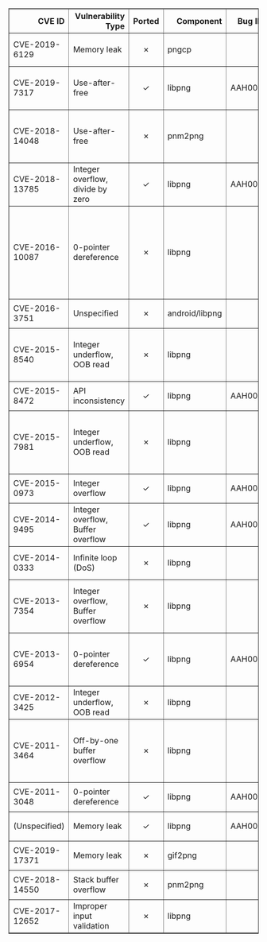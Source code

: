 <table border="1" class="dataframe">
  <thead>
    <tr style="text-align: right;">
      <th>CVE ID</th>
      <th>Vulnerability Type</th>
      <th>Ported</th>
      <th>Component</th>
      <th>Bug ID</th>
      <th>Report</th>
      <th>Fix</th>
      <th>Notes</th>
    </tr>
  </thead>
  <tbody>
    <tr>
      <td>CVE-2019-6129</td>
      <td>Memory leak</td>
      <td><p style="text-align: center;">&#10007;</p></td>
      <td>pngcp</td>
      <td></td>
      <td></td>
      <td></td>
      <td>pngcp fails to free allocated info struct upon error. Not a core bug.</td>
    </tr>
    <tr>
      <td>CVE-2019-7317</td>
      <td>Use-after-free</td>
      <td><p style="text-align: center;">&#10003;</p></td>
      <td>libpng</td>
      <td>AAH002</td>
      <td></td>
      <td></td>
      <td>Only triggered if the application uses the simplified API (png_image_begin_read...).</td>
    </tr>
    <tr>
      <td>CVE-2018-14048</td>
      <td>Use-after-free</td>
      <td><p style="text-align: center;">&#10007;</p></td>
      <td>pnm2png</td>
      <td></td>
      <td></td>
      <td></td>
      <td>A specially-crafted input can crash a sample program in a place that's outside of the scope of libpng.</td>
    </tr>
    <tr>
      <td>CVE-2018-13785</td>
      <td>Integer overflow, divide by zero</td>
      <td><p style="text-align: center;">&#10003;</p></td>
      <td>libpng</td>
      <td>AAH001</td>
      <td></td>
      <td></td>
      <td></td>
    </tr>
    <tr>
      <td>CVE-2016-10087</td>
      <td>0-pointer dereference</td>
      <td><p style="text-align: center;">&#10007;</p></td>
      <td>libpng</td>
      <td></td>
      <td></td>
      <td></td>
      <td>Context-dependent. To be vulnerable, an application has to load a text chunk into the png structure, then delete all text, then add another text chunk to the same png structure. Highly unlikely to be triggered by a crafted PNG file.</td>
    </tr>
    <tr>
      <td>CVE-2016-3751</td>
      <td>Unspecified</td>
      <td><p style="text-align: center;">&#10007;</p></td>
      <td>android/libpng</td>
      <td></td>
      <td></td>
      <td></td>
      <td>No released information.</td>
    </tr>
    <tr>
      <td>CVE-2015-8540</td>
      <td>Integer underflow, OOB read</td>
      <td><p style="text-align: center;">&#10007;</p></td>
      <td>libpng</td>
      <td></td>
      <td></td>
      <td></td>
      <td>Vulnerability in pngwutil.c, which is not used when reading a file. Cannot be triggered by a crafted PNG file.</td>
    </tr>
    <tr>
      <td>CVE-2015-8472</td>
      <td>API inconsistency</td>
      <td><p style="text-align: center;">&#10003;</p></td>
      <td>libpng</td>
      <td>AAH003</td>
      <td></td>
      <td></td>
      <td></td>
    </tr>
    <tr>
      <td>CVE-2015-7981</td>
      <td>Integer underflow, OOB read</td>
      <td><p style="text-align: center;">&#10007;</p></td>
      <td>libpng</td>
      <td></td>
      <td></td>
      <td></td>
      <td>Bug in png_convert_to_rfc1123() which is never called within libpng. Only applications that call this function are vulnerable.</td>
    </tr>
    <tr>
      <td>CVE-2015-0973</td>
      <td>Integer overflow</td>
      <td><p style="text-align: center;">&#10003;</p></td>
      <td>libpng</td>
      <td>AAH004</td>
      <td></td>
      <td></td>
      <td>PoC not available due to size constraints.</td>
    </tr>
    <tr>
      <td>CVE-2014-9495</td>
      <td>Integer overflow, Buffer overflow</td>
      <td><p style="text-align: center;">&#10003;</p></td>
      <td>libpng</td>
      <td>AAH005</td>
      <td></td>
      <td></td>
      <td></td>
    </tr>
    <tr>
      <td>CVE-2014-0333</td>
      <td>Infinite loop (DoS)</td>
      <td><p style="text-align: center;">&#10007;</p></td>
      <td>libpng</td>
      <td></td>
      <td></td>
      <td></td>
      <td>Only applications using the progressive reader are affected.</td>
    </tr>
    <tr>
      <td>CVE-2013-7354</td>
      <td>Integer overflow, Buffer overflow</td>
      <td><p style="text-align: center;">&#10007;</p></td>
      <td>libpng</td>
      <td></td>
      <td></td>
      <td></td>
      <td>libpng calls vulnerable function internally only with num_unknowns==1. Cannot be triggered by a crafted PNG file.</td>
    </tr>
    <tr>
      <td>CVE-2013-6954</td>
      <td>0-pointer dereference</td>
      <td><p style="text-align: center;">&#10003;</p></td>
      <td>libpng</td>
      <td>AAH008</td>
      <td></td>
      <td></td>
      <td>Only triggered if application applies the EXPAND transformation (expands the palette over the samples).</td>
    </tr>
    <tr>
      <td>CVE-2012-3425</td>
      <td>Integer underflow, OOB read</td>
      <td><p style="text-align: center;">&#10007;</p></td>
      <td>libpng</td>
      <td></td>
      <td></td>
      <td></td>
      <td>Vulnerable function was entirely removed since libpng-1.2.48.</td>
    </tr>
    <tr>
      <td>CVE-2011-3464</td>
      <td>Off-by-one buffer overflow</td>
      <td><p style="text-align: center;">&#10007;</p></td>
      <td>libpng</td>
      <td></td>
      <td></td>
      <td></td>
      <td>png_formatted_warning() function was drastically refactored to avoid the overflow. (git diff v1.5.7 v1.5.8beta01 -- pngerror.c).</td>
    </tr>
    <tr>
      <td>CVE-2011-3048</td>
      <td>0-pointer dereference</td>
      <td><p style="text-align: center;">&#10003;</p></td>
      <td>libpng</td>
      <td>AAH006</td>
      <td></td>
      <td></td>
      <td></td>
    </tr>
    <tr>
      <td>(Unspecified)</td>
      <td>Memory leak</td>
      <td><p style="text-align: center;">&#10003;</p></td>
      <td>libpng</td>
      <td>AAH007</td>
      <td></td>
      <td></td>
      <td></td>
    </tr>
    <tr>
      <td>CVE-2019-17371</td>
      <td>Memory leak</td>
      <td><p style="text-align: center;">&#10007;</p></td>
      <td>gif2png</td>
      <td></td>
      <td></td>
      <td></td>
      <td>Not a core bug.</td>
    </tr>
    <tr>
      <td>CVE-2018-14550</td>
      <td>Stack buffer overflow</td>
      <td><p style="text-align: center;">&#10007;</p></td>
      <td>pnm2png</td>
      <td></td>
      <td></td>
      <td></td>
      <td>Not a core bug.</td>
    </tr>
    <tr>
      <td>CVE-2017-12652</td>
      <td>Improper input validation</td>
      <td><p style="text-align: center;">&#10007;</p></td>
      <td>libpng</td>
      <td></td>
      <td></td>
      <td></td>
      <td>Way too many changes.</td>
    </tr>
  </tbody>
</table>